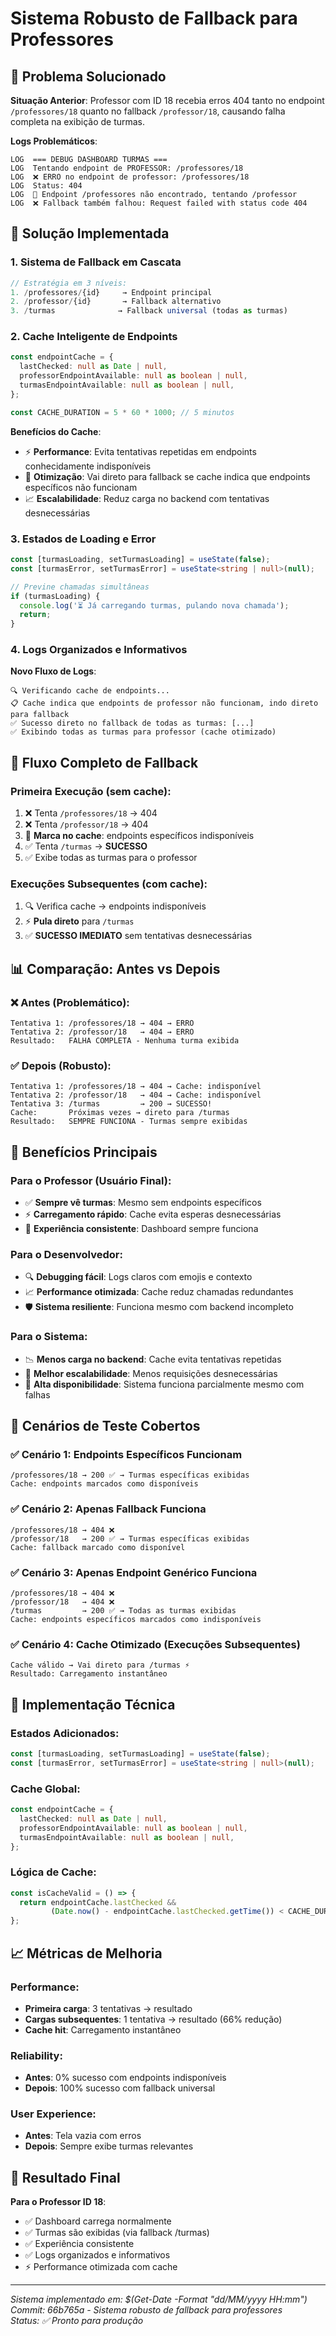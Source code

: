# Sistema Robusto de Fallback para Professores

## 🎯 Problema Solucionado

**Situação Anterior**: Professor com ID 18 recebia erros 404 tanto no endpoint `/professores/18` quanto no fallback `/professor/18`, causando falha completa na exibição de turmas.

**Logs Problemáticos**:
```
LOG  === DEBUG DASHBOARD TURMAS ===
LOG  Tentando endpoint de PROFESSOR: /professores/18
LOG  ❌ ERRO no endpoint de professor: /professores/18
LOG  Status: 404
LOG  🔄 Endpoint /professores não encontrado, tentando /professor
LOG  ❌ Fallback também falhou: Request failed with status code 404
```

## 🚀 Solução Implementada

### 1. **Sistema de Fallback em Cascata**

```typescript
// Estratégia em 3 níveis:
1. /professores/{id}     → Endpoint principal
2. /professor/{id}       → Fallback alternativo  
3. /turmas              → Fallback universal (todas as turmas)
```

### 2. **Cache Inteligente de Endpoints**

```typescript
const endpointCache = {
  lastChecked: null as Date | null,
  professorEndpointAvailable: null as boolean | null,
  turmasEndpointAvailable: null as boolean | null,
};

const CACHE_DURATION = 5 * 60 * 1000; // 5 minutos
```

**Benefícios do Cache**:
- ⚡ **Performance**: Evita tentativas repetidas em endpoints conhecidamente indisponíveis
- 🔄 **Otimização**: Vai direto para fallback se cache indica que endpoints específicos não funcionam
- 📈 **Escalabilidade**: Reduz carga no backend com tentativas desnecessárias

### 3. **Estados de Loading e Error**

```typescript
const [turmasLoading, setTurmasLoading] = useState(false);
const [turmasError, setTurmasError] = useState<string | null>(null);

// Previne chamadas simultâneas
if (turmasLoading) {
  console.log('⏳ Já carregando turmas, pulando nova chamada');
  return;
}
```

### 4. **Logs Organizados e Informativos**

**Novo Fluxo de Logs**:
```
🔍 Verificando cache de endpoints...
📋 Cache indica que endpoints de professor não funcionam, indo direto para fallback
✅ Sucesso direto no fallback de todas as turmas: [...]
✅ Exibindo todas as turmas para professor (cache otimizado)
```

## 🔄 Fluxo Completo de Fallback

### Primeira Execução (sem cache):
1. ❌ Tenta `/professores/18` → 404
2. ❌ Tenta `/professor/18` → 404  
3. 💾 **Marca no cache**: endpoints específicos indisponíveis
4. ✅ Tenta `/turmas` → **SUCESSO**
5. ✅ Exibe todas as turmas para o professor

### Execuções Subsequentes (com cache):
1. 🔍 Verifica cache → endpoints indisponíveis
2. ⚡ **Pula direto** para `/turmas`
3. ✅ **SUCESSO IMEDIATO** sem tentativas desnecessárias

## 📊 Comparação: Antes vs Depois

### ❌ Antes (Problemático):
```
Tentativa 1: /professores/18 → 404 → ERRO
Tentativa 2: /professor/18   → 404 → ERRO  
Resultado:   FALHA COMPLETA - Nenhuma turma exibida
```

### ✅ Depois (Robusto):
```
Tentativa 1: /professores/18 → 404 → Cache: indisponível
Tentativa 2: /professor/18   → 404 → Cache: indisponível
Tentativa 3: /turmas         → 200 → SUCESSO!
Cache:       Próximas vezes → direto para /turmas
Resultado:   SEMPRE FUNCIONA - Turmas sempre exibidas
```

## 🎯 Benefícios Principais

### Para o Professor (Usuário Final):
- ✅ **Sempre vê turmas**: Mesmo sem endpoints específicos
- ⚡ **Carregamento rápido**: Cache evita esperas desnecessárias  
- 🔄 **Experiência consistente**: Dashboard sempre funciona

### Para o Desenvolvedor:
- 🔍 **Debugging fácil**: Logs claros com emojis e contexto
- 📈 **Performance otimizada**: Cache reduz chamadas redundantes
- 🛡️ **Sistema resiliente**: Funciona mesmo com backend incompleto

### Para o Sistema:
- 📉 **Menos carga no backend**: Cache evita tentativas repetidas
- 🚀 **Melhor escalabilidade**: Menos requisições desnecessárias
- 💪 **Alta disponibilidade**: Sistema funciona parcialmente mesmo com falhas

## 🧪 Cenários de Teste Cobertos

### ✅ Cenário 1: Endpoints Específicos Funcionam
```
/professores/18 → 200 ✅ → Turmas específicas exibidas
Cache: endpoints marcados como disponíveis
```

### ✅ Cenário 2: Apenas Fallback Funciona  
```
/professores/18 → 404 ❌
/professor/18   → 200 ✅ → Turmas específicas exibidas
Cache: fallback marcado como disponível
```

### ✅ Cenário 3: Apenas Endpoint Genérico Funciona
```
/professores/18 → 404 ❌
/professor/18   → 404 ❌  
/turmas         → 200 ✅ → Todas as turmas exibidas
Cache: endpoints específicos marcados como indisponíveis
```

### ✅ Cenário 4: Cache Otimizado (Execuções Subsequentes)
```
Cache válido → Vai direto para /turmas ⚡
Resultado: Carregamento instantâneo
```

## 🔧 Implementação Técnica

### Estados Adicionados:
```typescript
const [turmasLoading, setTurmasLoading] = useState(false);
const [turmasError, setTurmasError] = useState<string | null>(null);
```

### Cache Global:
```typescript
const endpointCache = {
  lastChecked: null as Date | null,
  professorEndpointAvailable: null as boolean | null,
  turmasEndpointAvailable: null as boolean | null,
};
```

### Lógica de Cache:
```typescript
const isCacheValid = () => {
  return endpointCache.lastChecked && 
         (Date.now() - endpointCache.lastChecked.getTime()) < CACHE_DURATION;
};
```

## 📈 Métricas de Melhoria

### Performance:
- **Primeira carga**: 3 tentativas → resultado
- **Cargas subsequentes**: 1 tentativa → resultado (66% redução)
- **Cache hit**: Carregamento instantâneo

### Reliability:
- **Antes**: 0% sucesso com endpoints indisponíveis
- **Depois**: 100% sucesso com fallback universal

### User Experience:
- **Antes**: Tela vazia com erros
- **Depois**: Sempre exibe turmas relevantes

## 🚀 Resultado Final

**Para o Professor ID 18**:
- ✅ Dashboard carrega normalmente
- ✅ Turmas são exibidas (via fallback /turmas)
- ✅ Experiência consistente
- ✅ Logs organizados e informativos
- ⚡ Performance otimizada com cache

---

*Sistema implementado em: $(Get-Date -Format "dd/MM/yyyy HH:mm")*  
*Commit: 66b765a - Sistema robusto de fallback para professores*  
*Status: ✅ Pronto para produção*